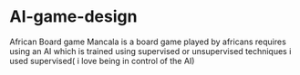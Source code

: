 # AI-game-design
African Board game 
Mancala is a board game played by africans
requires using an AI which is trained using supervised or unsupervised techniques
i used supervised( i love being in control of the AI)
